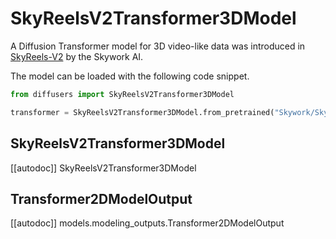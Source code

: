 <!-- Copyright 2025 The HuggingFace Team. All rights reserved.

Licensed under the Apache License, Version 2.0 (the "License"); you may not use this file except in compliance with
the License. You may obtain a copy of the License at

http://www.apache.org/licenses/LICENSE-2.0

Unless required by applicable law or agreed to in writing, software distributed under the License is distributed on
an "AS IS" BASIS, WITHOUT WARRANTIES OR CONDITIONS OF ANY KIND, either express or implied. See the License for the
specific language governing permissions and limitations under the License. -->

# SkyReelsV2Transformer3DModel

A Diffusion Transformer model for 3D video-like data was introduced in [SkyReels-V2](https://github.com/SkyworkAI/SkyReels-V2) by the Skywork AI.

The model can be loaded with the following code snippet.

```python
from diffusers import SkyReelsV2Transformer3DModel

transformer = SkyReelsV2Transformer3DModel.from_pretrained("Skywork/SkyReels-V2-DF-1.3B-540P-Diffusers", subfolder="transformer", torch_dtype=torch.bfloat16)
```

## SkyReelsV2Transformer3DModel

[[autodoc]] SkyReelsV2Transformer3DModel

## Transformer2DModelOutput

[[autodoc]] models.modeling_outputs.Transformer2DModelOutput
